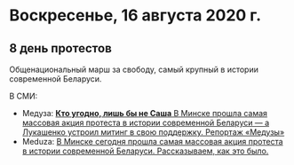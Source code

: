 # Воскресенье, 16 августа 2020 г.
## 8 день протестов

Общенациональный марш за свободу, самый крупный в истории современной Беларуси.

В СМИ:

- Медуза: [**Кто угодно, лишь бы не Саша** В Минске прошла самая массовая акция протеста в истории современной Беларуси — а Лукашенко устроил митинг в свою поддержку. Репортаж «Медузы»](https://meduza.io/feature/2020/08/17/kto-ugodno-lish-by-ne-sasha)
- Meduza: [В Минске сегодня прошла самая массовая акция протеста в истории современной Беларуси. Рассказываем, как это было.](https://mdza.io/CjJV-o_vikI)
